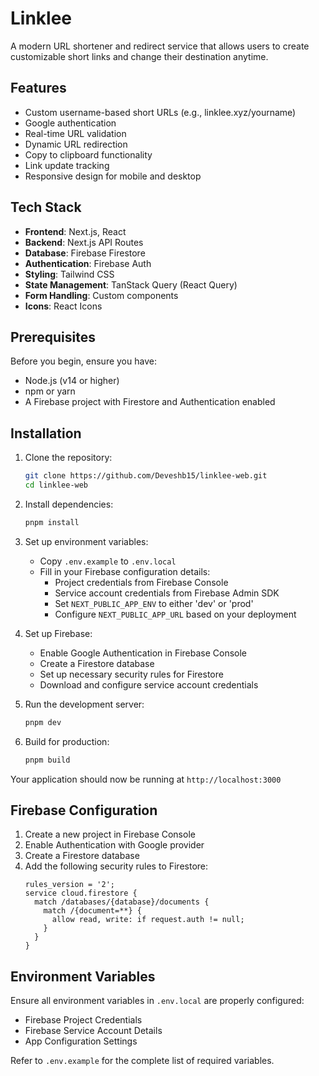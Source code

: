 # Linklee

A modern URL shortener and redirect service that allows users to create customizable short links and change their destination anytime.

## Features

- Custom username-based short URLs (e.g., linklee.xyz/yourname)
- Google authentication
- Real-time URL validation
- Dynamic URL redirection
- Copy to clipboard functionality
- Link update tracking
- Responsive design for mobile and desktop

## Tech Stack

- **Frontend**: Next.js, React
- **Backend**: Next.js API Routes
- **Database**: Firebase Firestore
- **Authentication**: Firebase Auth
- **Styling**: Tailwind CSS
- **State Management**: TanStack Query (React Query)
- **Form Handling**: Custom components
- **Icons**: React Icons

## Prerequisites

Before you begin, ensure you have:

- Node.js (v14 or higher)
- npm or yarn
- A Firebase project with Firestore and Authentication enabled

## Installation

1. Clone the repository:
   ```bash
   git clone https://github.com/Deveshb15/linklee-web.git
   cd linklee-web
   ```

2. Install dependencies:
   ```bash
   pnpm install
   ```

3. Set up environment variables:
   - Copy `.env.example` to `.env.local`
   - Fill in your Firebase configuration details:
     - Project credentials from Firebase Console
     - Service account credentials from Firebase Admin SDK
     - Set `NEXT_PUBLIC_APP_ENV` to either 'dev' or 'prod'
     - Configure `NEXT_PUBLIC_APP_URL` based on your deployment

4. Set up Firebase:
   - Enable Google Authentication in Firebase Console
   - Create a Firestore database
   - Set up necessary security rules for Firestore
   - Download and configure service account credentials

5. Run the development server:
   ```bash
   pnpm dev
   ```

6. Build for production:
   ```bash
   pnpm build
   ```

Your application should now be running at `http://localhost:3000`

## Firebase Configuration

1. Create a new project in Firebase Console
2. Enable Authentication with Google provider
3. Create a Firestore database
4. Add the following security rules to Firestore:
   ```
   rules_version = '2';
   service cloud.firestore {
     match /databases/{database}/documents {
       match /{document=**} {
         allow read, write: if request.auth != null;
       }
     }
   }
   ```

## Environment Variables

Ensure all environment variables in `.env.local` are properly configured:

- Firebase Project Credentials
- Firebase Service Account Details
- App Configuration Settings

Refer to `.env.example` for the complete list of required variables.
